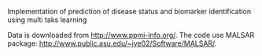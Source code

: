 Implementation of prediction of disease status and biomarker identification using multi taks learning

Data is downloaded from http://www.ppmi-info.org/. The code use MALSAR package: http://www.public.asu.edu/~jye02/Software/MALSAR/. 

